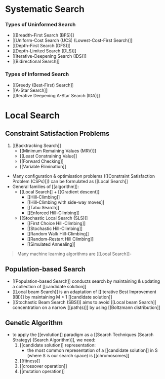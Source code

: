 # Systematic Search
### Types of Uninformed Search
- [[Breadth-First Search (BFS)]]
- [[Uniform-Cost Search (UCS) (Lowest-Cost-First Search)]]
- [[Depth-First Search (DFS)]]
- [[Depth-Limited Search (DLS)]]
- [[Iterative-Deepening Search (IDS)]]
- [[Bidirectional Search]]
### Types of Informed Search
- [[Greedy (Best-First) Search]]
- [[A-Star Search]]
- [[Iterative Deepening A-Star Search (IDA)]]

# Local Search
## Constraint Satisfaction Problems
1. [[Backtracking Search]] 
	- [[Minimum Remaining Values (MRV)]]
	- [[Least Constraining Value]]
	- [[Forward Checking]]
	- [[Variable Elimination]]

- Many configuration & optimisation problems ([[Constraint Satisfaction Problem (CSPs)]]) can be formulated as [[Local Search]]
- General families of [[algorithm]]:
	- [[Local Search]] + [[Gradient descent]]
		- [[Hill-Climbing]]
		- [[Hill-Climbing with side-way moves]]
		- [[Tabu Search]]
		- [[Enforced Hill-Climbing]]
	- [[Stochastic Local Search (SLS)]]
		- [[First Choice Hill-Climbing]]
		- [[Stochastic Hill-Climbing]]
		- [[Random Walk Hill-Climbing]]
		- [[Random-Restart Hill Climbing]]
		- [[Simulated Annealing]]
> Many machine learning algorithms are [[Local Search]]- 

## Population-based Search
- [[Population-based Search]] conducts search by maintaining & updating a collection of [[candidate solution]]
- [[Local beam Search]] is an adaptation of [[Iterative Best Improvement (IBI)]] by maintaining M > 1 [[candidate solution]]
- [[Stochastic Beam Search (SBS)]] aims to avoid [[Local beam Search]] concentration on a narrow [[path(s)]] by using [[Boltzmann distribution]]

## Genetic Algorithm
- to apply the [[evolution]] paradigm as a [[Search Techniques (Search Strategy) (Search Algorithm)]], we need:
	1. [[candidate solution]] representation: 
		- the most common representation of a [[candidate solution]] in S (where S is our search space) is [[chromosomes]]
	1. [[fitness]]
	2. [[crossover operation]]
	3. [[mutation operation]]